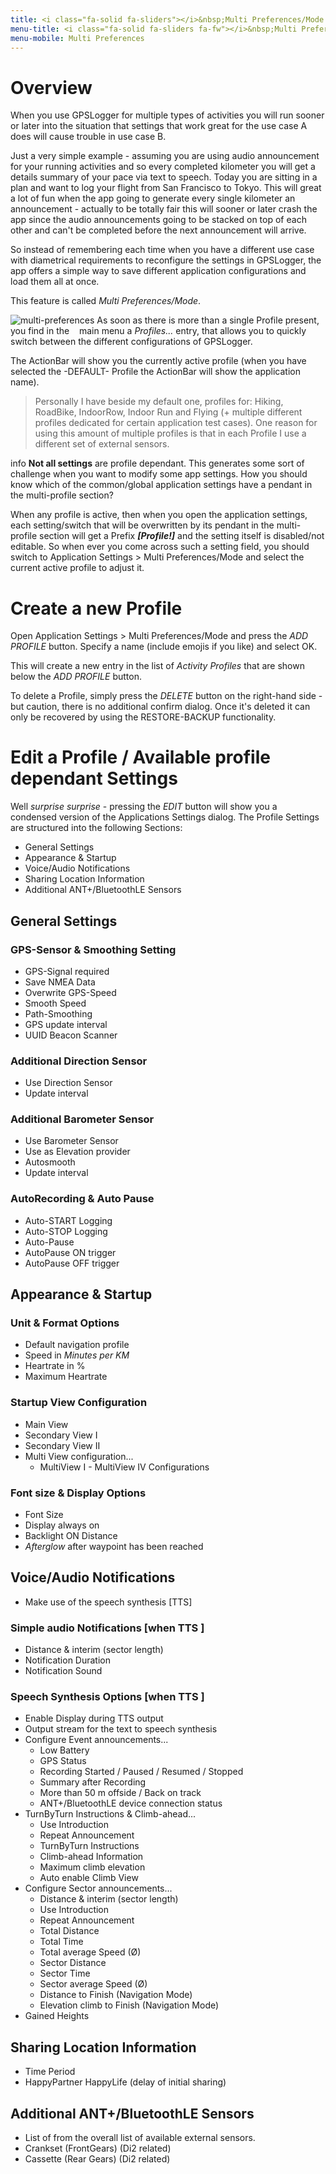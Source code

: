```yaml
---
title: <i class="fa-solid fa-sliders"></i>&nbsp;Multi Preferences/Mode
menu-title: <i class="fa-solid fa-sliders fa-fw"></i>&nbsp;Multi Preferences
menu-mobile: Multi Preferences
---
```


# Overview

When you use GPSLogger for multiple types of activities you will run sooner or later into the situation that settings
that work great for the use case A does will cause trouble in use case B.

Just a very simple example - assuming you are using audio announcement for your running activities and so every
completed kilometer you will get a details summary of your pace via text to speech. Today you are sitting in a plan and
want to log your flight from San Francisco to Tokyo. This will great a lot of fun when the app going to generate every
single kilometer an announcement - actually to be totally fair this will sooner or later crash the app since the audio
announcements going to be stacked on top of each other and can't be completed before the next announcement will arrive.

So instead of remembering each time when you have a different use case with diametrical requirements to reconfigure the
settings in GPSLogger, the app offers a simple way to save different application configurations and load them all at
once.

This feature is called _Multi Preferences/Mode_.

<span class="shot">![multi-preferences](/assets/img/gpsl/multiprefs.png)</span>
As soon as there is more than a single Profile present, you find in the
 <i class="fa-solid fa-ellipsis-vertical"></i>  main menu a _Profiles..._ entry, that allows you to quickly switch
between the different configurations of GPSLogger.

The ActionBar will show you the currently active profile (when you have selected the -DEFAULT- Profile the ActionBar
will show the application name).

> Personally I have beside my default one, profiles for: Hiking, RoadBike, IndoorRow, Indoor Run and Flying (+ multiple
> different profiles dedicated for certain application test cases).
> One reason for using this amount of multiple profiles is that in each Profile I use a different set of external
> sensors.  

<span class="material-icons fa-fw">info</span> **Not all settings** are profile dependant. This generates some sort of
challenge when you want to modify some app settings. How you should know which of the common/global application settings
have a pendant in the multi-profile section?

When any profile is active, then when you open the application settings, each setting/switch that will be overwritten by
its pendant in the multi-profile section will get a Prefix **_\[Profile!\]_** and the setting itself is disabled/not
editable. So when ever you come across such a setting field, you should switch to Application Settings > Multi
Preferences/Mode and select the current active profile to adjust it.

# Create a new Profile
Open Application Settings > Multi Preferences/Mode and press the _ADD PROFILE_ button. Specify a name (include emojis if
you like) and select OK.

This will create a new entry in the list of _Activity Profiles_ that are shown below the _ADD PROFILE_ button.

To delete a Profile, simply press the _DELETE_ button on the right-hand side - but caution, there is no additional
confirm dialog. Once it's deleted it can only be recovered by using the RESTORE-BACKUP functionality. 

# Edit a Profile / Available profile dependant Settings
Well _surprise_ _surprise_ - pressing the _EDIT_ button will show you a condensed version of the Applications Settings
dialog. The Profile Settings are structured into the following Sections:
- General Settings
- Appearance & Startup
- Voice/Audio Notifications
- Sharing Location Information
- Additional ANT+/BluetoothLE Sensors

## General Settings
### GPS-Sensor & Smoothing Setting
- <i class="fa-solid fa-toggle-on fa-fw"></i> GPS-Signal required
- <i class="fa-solid fa-toggle-on fa-fw"></i> Save NMEA Data
- <i class="fa-solid fa-toggle-on fa-fw"></i> Overwrite GPS-Speed
- <i class="fa-solid fa-toggle-on fa-fw"></i> Smooth Speed
- <i class="fa-solid fa-list fa-fw"></i> Path-Smoothing
- <i class="fa-solid fa-list fa-fw"></i> GPS update interval
- <i class="fa-solid fa-toggle-on fa-fw"></i> UUID Beacon Scanner

### Additional Direction Sensor 
- <i class="fa-solid fa-toggle-on fa-fw"></i> Use Direction Sensor
- <i class="fa-solid fa-list fa-fw"></i> Update interval

### Additional Barometer Sensor 
- <i class="fa-solid fa-toggle-on fa-fw"></i> Use Barometer Sensor 
- <i class="fa-solid fa-toggle-on fa-fw"></i> Use as Elevation provider
- <i class="fa-solid fa-toggle-on fa-fw"></i> Autosmooth
- <i class="fa-solid fa-list fa-fw"></i> Update interval

### AutoRecording & Auto Pause
- <i class="fa-solid fa-toggle-on fa-fw"></i> Auto-START Logging
- <i class="fa-solid fa-toggle-on fa-fw"></i> Auto-STOP Logging
- <i class="fa-solid fa-toggle-on fa-fw"></i> Auto-Pause
- <i class="fa-solid fa-list fa-fw"></i> AutoPause ON trigger
- <i class="fa-solid fa-list fa-fw"></i> AutoPause OFF trigger

## Appearance & Startup
### Unit & Format Options
- <i class="fa-solid fa-list fa-fw"></i> Default navigation profile
- <i class="fa-solid fa-square-check fa-fw"></i> Speed in _Minutes per KM_
- <i class="fa-solid fa-square-check fa-fw"></i> Heartrate in %
- <i class="fa-solid fa-square-pen fa-fw"></i> Maximum Heartrate 

### Startup View Configuration
- <i class="fa-solid fa-list fa-fw"></i> Main View
- <i class="fa-solid fa-list fa-fw"></i> Secondary View I
- <i class="fa-solid fa-list fa-fw"></i> Secondary View II
- <i class="fa-solid fa-star fa-fw"></i> Multi View configuration...
  - <i class="fa-solid fa-star fa-fw"></i> MultiView I - MultiView IV Configurations

### Font size & Display Options
- <i class="fa-solid fa-list fa-fw"></i> Font Size
- <i class="fa-solid fa-toggle-on fa-fw"></i> Display always on
- <i class="fa-solid fa-square-pen fa-fw"></i> Backlight ON Distance
- <i class="fa-solid fa-square-pen fa-fw"></i> _Afterglow_ after waypoint has been reached

## Voice/Audio Notifications
- <i class="fa-solid fa-list fa-fw"></i> Make use of the speech synthesis \[TTS\]
 
### Simple audio Notifications \[when TTS <i class="fa-solid fa-toggle-off"></i>\]
- <i class="fa-solid fa-square-pen fa-fw"></i> Distance & interim (sector length)
- <i class="fa-solid fa-list fa-fw"></i> Notification Duration
- <i class="fa-solid fa-list fa-fw"></i> Notification Sound

### Speech Synthesis Options \[when TTS <i class="fa-solid fa-toggle-on"></i>\]
- <i class="fa-solid fa-square-check fa-fw"></i> Enable Display during TTS output
- <i class="fa-solid fa-list fa-fw"></i> Output stream for the text to speech synthesis
- <i class="fa-solid fa-star fa-fw"></i> Configure Event announcements...
  - <i class="fa-solid fa-square-check fa-fw"></i> Low Battery
  - <i class="fa-solid fa-square-check fa-fw"></i> GPS Status
  - <i class="fa-solid fa-square-check fa-fw"></i> Recording Started / Paused / Resumed / Stopped
  - <i class="fa-solid fa-square-check fa-fw"></i> Summary after Recording
  - <i class="fa-solid fa-square-check fa-fw"></i> More than 50 m offside / Back on track
  - <i class="fa-solid fa-square-check fa-fw"></i> ANT+/BluetoothLE device connection status
- <i class="fa-solid fa-star fa-fw"></i> TurnByTurn Instructions & Climb-ahead... 
  - <i class="fa-solid fa-list fa-fw"></i> Use Introduction
  - <i class="fa-solid fa-toggle-on fa-fw"></i> Repeat Announcement
  - <i class="fa-solid fa-toggle-on fa-fw"></i> TurnByTurn Instructions
  - <i class="fa-solid fa-toggle-on fa-fw"></i> Climb-ahead Information
  - <i class="fa-solid fa-square-pen fa-fw"></i> Maximum climb elevation
  - <i class="fa-solid fa-list fa-fw"></i> Auto enable Climb View
- <i class="fa-solid fa-star fa-fw"></i> Configure Sector announcements...
  - <i class="fa-solid fa-square-pen fa-fw"></i> Distance & interim (sector length)
  - <i class="fa-solid fa-list fa-fw"></i> Use Introduction
  - <i class="fa-solid fa-toggle-on fa-fw"></i> Repeat Announcement
  - <i class="fa-solid fa-square-check fa-fw"></i> Total Distance
  - <i class="fa-solid fa-square-check fa-fw"></i> Total Time
  - <i class="fa-solid fa-square-check fa-fw"></i> Total average Speed (Ø)
  - <i class="fa-solid fa-square-check fa-fw"></i> Sector Distance
  - <i class="fa-solid fa-square-check fa-fw"></i> Sector Time
  - <i class="fa-solid fa-square-check fa-fw"></i> Sector average Speed (Ø)
  - <i class="fa-solid fa-square-check fa-fw"></i> Distance to Finish (Navigation Mode)
  - <i class="fa-solid fa-square-check fa-fw"></i> Elevation climb to Finish (Navigation Mode)
- <i class="fa-solid fa-square-pen fa-fw"></i> Gained Heights 

## Sharing Location Information
- <i class="fa-solid fa-list fa-fw"></i> Time Period 
- <i class="fa-solid fa-list fa-fw"></i> HappyPartner HappyLife (delay of initial sharing)
 
## Additional ANT+/BluetoothLE Sensors
- List of <i class="fa-solid fa-square-check fa-fw"></i> from the overall list of available external sensors.
- <i class="fa-solid fa-list fa-fw"></i> Crankset (FrontGears) (Di2 related)
- <i class="fa-solid fa-list fa-fw"></i> Cassette (Rear Gears) (Di2 related)

